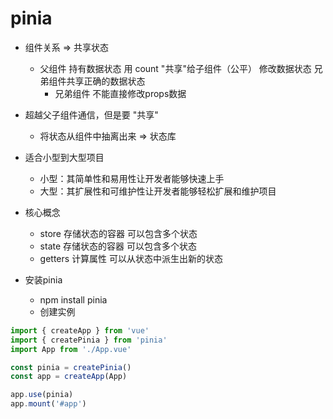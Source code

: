 # pinia

- 组件关系 => 共享状态
   - 父组件
        持有数据状态 用 count "共享"给子组件（公平）
        修改数据状态
        兄弟组件共享正确的数据状态
       - 兄弟组件
            不能直接修改props数据

- 超越父子组件通信，但是要 "共享"
   - 将状态从组件中抽离出来 => 状态库 

- 适合小型到大型项目
   - 小型：其简单性和易用性让开发者能够快速上手
   - 大型：其扩展性和可维护性让开发者能够轻松扩展和维护项目

- 核心概念
   - store
        存储状态的容器
        可以包含多个状态
   - state
        存储状态的容器
        可以包含多个状态
   - getters
        计算属性
        可以从状态中派生出新的状态


- 安装pinia
   - npm install pinia
   - 创建实例
```js
import { createApp } from 'vue'
import { createPinia } from 'pinia'
import App from './App.vue'

const pinia = createPinia()
const app = createApp(App)

app.use(pinia)
app.mount('#app')
```